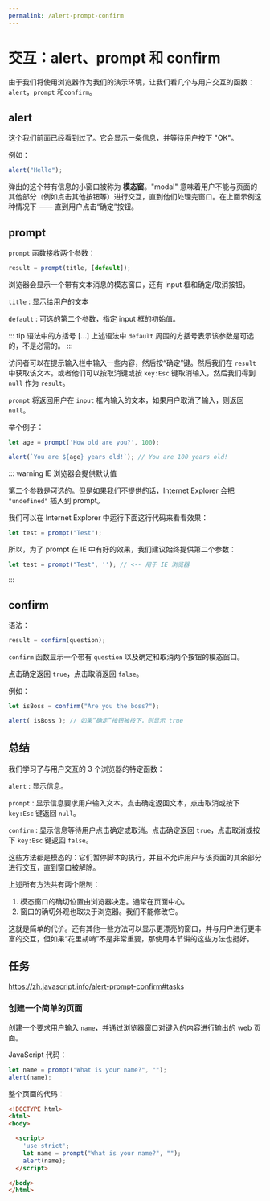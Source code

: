 ```yaml
---
permalink: /alert-prompt-confirm
---
```


# 交互：alert、prompt 和 confirm

由于我们将使用浏览器作为我们的演示环境，让我们看几个与用户交互的函数：`alert`，`prompt` 和`confirm`。

## alert

这个我们前面已经看到过了。它会显示一条信息，并等待用户按下 "OK"。

例如：

```js
alert("Hello");
```

弹出的这个带有信息的小窗口被称为 **模态窗**。"modal" 意味着用户不能与页面的其他部分（例如点击其他按钮等）进行交互，直到他们处理完窗口。在上面示例这种情况下 —— 直到用户点击“确定”按钮。

## prompt

`prompt` 函数接收两个参数：

```js
result = prompt(title, [default]);
```

浏览器会显示一个带有文本消息的模态窗口，还有 input 框和确定/取消按钮。

`title`
: 显示给用户的文本

`default`
: 可选的第二个参数，指定 input 框的初始值。

::: tip 语法中的方括号 [...]
上述语法中 `default` 周围的方括号表示该参数是可选的，不是必需的。
:::

访问者可以在提示输入栏中输入一些内容，然后按“确定”键。然后我们在 `result` 中获取该文本。或者他们可以按取消键或按 `key:Esc` 键取消输入，然后我们得到 `null` 作为 `result`。

`prompt` 将返回用户在 `input` 框内输入的文本，如果用户取消了输入，则返回 `null`。

举个例子：

```js
let age = prompt('How old are you?', 100);

alert(`You are ${age} years old!`); // You are 100 years old!
```

:::  warning IE 浏览器会提供默认值

第二个参数是可选的。但是如果我们不提供的话，Internet Explorer 会把 `"undefined"` 插入到 prompt。

我们可以在 Internet Explorer 中运行下面这行代码来看看效果：

```js
let test = prompt("Test");
```

所以，为了 prompt 在 IE 中有好的效果，我们建议始终提供第二个参数：

```js
let test = prompt("Test", ''); // <-- 用于 IE 浏览器
```

:::

## confirm

语法：

```js
result = confirm(question);
```

`confirm` 函数显示一个带有 `question` 以及确定和取消两个按钮的模态窗口。

点击确定返回 `true`，点击取消返回 `false`。

例如：

```js
let isBoss = confirm("Are you the boss?");

alert( isBoss ); // 如果“确定”按钮被按下，则显示 true
```

## 总结

我们学习了与用户交互的 3 个浏览器的特定函数：

`alert`
: 显示信息。

`prompt`
: 显示信息要求用户输入文本。点击确定返回文本，点击取消或按下 `key:Esc` 键返回 `null`。

`confirm`
: 显示信息等待用户点击确定或取消。点击确定返回 `true`，点击取消或按下 `key:Esc` 键返回 `false`。

这些方法都是模态的：它们暂停脚本的执行，并且不允许用户与该页面的其余部分进行交互，直到窗口被解除。

上述所有方法共有两个限制：

1. 模态窗口的确切位置由浏览器决定。通常在页面中心。
2. 窗口的确切外观也取决于浏览器。我们不能修改它。

这就是简单的代价。还有其他一些方法可以显示更漂亮的窗口，并与用户进行更丰富的交互，但如果“花里胡哨”不是非常重要，那使用本节讲的这些方法也挺好。


## 任务

<https://zh.javascript.info/alert-prompt-confirm#tasks>

### 创建一个简单的页面

创建一个要求用户输入 `name`，并通过浏览器窗口对键入的内容进行输出的 web 页面。

JavaScript 代码：

```js
let name = prompt("What is your name?", "");
alert(name);
```

整个页面的代码：

```html
<!DOCTYPE html>
<html>
<body>

  <script>
    'use strict';
    let name = prompt("What is your name?", "");
    alert(name);
  </script>

</body>
</html>
```

